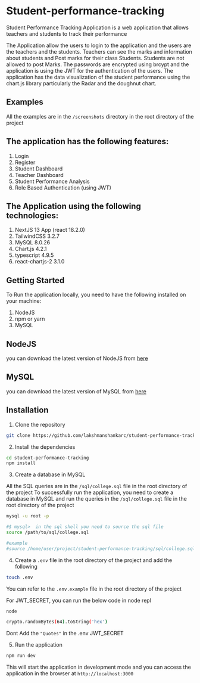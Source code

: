 # Student-performance-tracking

Student Performance Tracking Application is a web application that allows teachers and students to track their performance

The Application allow the users to login to the application and the users are the teachers and the students. Teachers can see the marks and information about students and Post marks for their class Students. Students are not allowed to post Marks.
The passwords are encrypted using brcypt and the application is using the JWT for the authentication of the users.
The application has the data visualization of the student performance using the chart.js library particularly the Radar and the doughnut chart.

## Examples
All the examples are in the `/screenshots` directory in the root directory of the project

## The application has the following features:
1. Login
2. Register
3. Student Dashboard
4. Teacher Dashboard
7. Student Performance Analysis
8. Role Based Authentication (using JWT)

## The Application using the following technologies:
1. NextJS 13 App (react 18.2.0)
2. TailwindCSS 3.2.7
3. MySQL 8.0.26
4. Chart.js 4.2.1
5. typescript 4.9.5
6. react-chartjs-2 3.1.0

## Getting Started

To Run the application locally, you need to have the following installed on your machine:

1. NodeJS
2. npm or yarn
3. MySQL

## NodeJS
you can download the latest version of NodeJS from [here](https://nodejs.org/en/download/)

## MySQL
you can download the latest version of MySQL from [here](https://dev.mysql.com/downloads/mysql/)


## Installation

1. Clone the repository

```bash
git clone https://github.com/lakshmanshankarc/student-performance-tracking.git
```

2. Install the dependencies

```bash
cd student-performance-tracking
npm install
```

3. Create a database in MySQL

All the SQL queries are in the `/sql/college.sql` file in the root directory of the project To successfully run the application, you need to create a database in MySQL and run the queries in the `/sql/college.sql` file in the root directory of the project

```bash
mysql -u root -p
```

```bash
#$ mysql>  in the sql shell you need to source the sql file
source /path/to/sql/college.sql

#example
#source /home/user/project/student-performance-tracking/sql/college.sql
```

4. Create a `.env` file in the root directory of the project and add the following

```bash
touch .env
```

You can refer to the `.env.example` file in the root directory of the project

For JWT_SECRET, you can run the below code in node repl

```sh 
node
```

```bash
crypto.randomBytes(64).toString('hex')
```
Dont Add the `"Quotes"` in the .env JWT_SECRET

5. Run the application

```bash
npm run dev
```

This will start the application in development mode and you can access the application in the browser at `http://localhost:3000`

